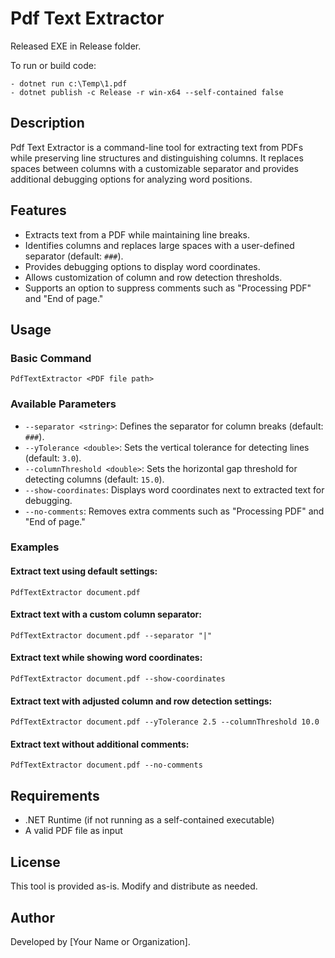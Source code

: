 # Pdf Text Extractor

Released EXE in Release folder.

To run or build code:
```
- dotnet run c:\Temp\1.pdf
- dotnet publish -c Release -r win-x64 --self-contained false
```

## Description
Pdf Text Extractor is a command-line tool for extracting text from PDFs while preserving line structures and distinguishing columns. It replaces spaces between columns with a customizable separator and provides additional debugging options for analyzing word positions.

## Features
- Extracts text from a PDF while maintaining line breaks.
- Identifies columns and replaces large spaces with a user-defined separator (default: `###`).
- Provides debugging options to display word coordinates.
- Allows customization of column and row detection thresholds.
- Supports an option to suppress comments such as "Processing PDF" and "End of page."

## Usage

### Basic Command
```
PdfTextExtractor <PDF file path>
```

### Available Parameters
- `--separator <string>`: Defines the separator for column breaks (default: `###`).
- `--yTolerance <double>`: Sets the vertical tolerance for detecting lines (default: `3.0`).
- `--columnThreshold <double>`: Sets the horizontal gap threshold for detecting columns (default: `15.0`).
- `--show-coordinates`: Displays word coordinates next to extracted text for debugging.
- `--no-comments`: Removes extra comments such as "Processing PDF" and "End of page."

### Examples
#### Extract text using default settings:
```
PdfTextExtractor document.pdf
```

#### Extract text with a custom column separator:
```
PdfTextExtractor document.pdf --separator "|"
```

#### Extract text while showing word coordinates:
```
PdfTextExtractor document.pdf --show-coordinates
```

#### Extract text with adjusted column and row detection settings:
```
PdfTextExtractor document.pdf --yTolerance 2.5 --columnThreshold 10.0
```

#### Extract text without additional comments:
```
PdfTextExtractor document.pdf --no-comments
```

## Requirements
- .NET Runtime (if not running as a self-contained executable)
- A valid PDF file as input

## License
This tool is provided as-is. Modify and distribute as needed.

## Author
Developed by [Your Name or Organization].

